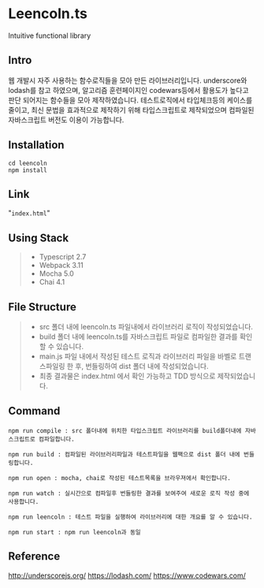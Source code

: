 # Leencoln.ts #

Intuitive functional library

## Intro

웹 개발시 자주 사용하는 함수로직들을 모아 만든 라이브러리입니다. underscore와 lodash를 참고 하였으며, 알고리즘 훈련페이지인 codewars등에서 활용도가 높다고 판단 되어지는 함수들을 모아 제작하였습니다. 테스트로직에서 타입체크등의 케이스를 줄이고, 최신 문법을 효과적으로 제작하기 위해 타입스크립트로 제작되었으며 컴파일된 자바스크립트 버전도 이용이 가능합니다.

## Installation

```
cd leencoln
npm install
```

## Link
"`index.html`"

## Using Stack

>- Typescript 2.7
>- Webpack 3.11
>- Mocha 5.0
>- Chai 4.1

## File Structure
>- src 폴더 내에 leencoln.ts 파일내에서 라이브러리 로직이 작성되었습니다.
>- build 폴더 내에 leencoln.ts를 자바스크립트 파일로 컴파일한 결과를 확인 할 수 있습니다.
>- main.js 파일 내에서 작성된 테스트 로직과 라이브러리 파일을 바벨로 트랜스파일링 한 후, 번들링하여 dist 폴더 내에 작성되었습니다.
>- 최종 결과물은 index.html 에서 확인 가능하고 TDD 방식으로 제작되었습니다.

## Command

```
npm run compile : src 폴더내에 위치한 타입스크립트 라이브러리를 build폴더내에 자바스크립트로 컴파일합니다.

npm run build : 컴파일된 라이브러리파일과 테스트파일을 웹팩으로 dist 폴더 내에 번들링합니다.

npm run open : mocha, chai로 작성된 테스트목록을 브라우져에서 확인합니다.

npm run watch : 실시간으로 컴파일후 번들링한 결과를 보여주여 새로운 로직 작성 중에 사용합니다.

npm run leencoln : 테스트 파일을 실행하여 라이브러리에 대한 개요를 알 수 있습니다.

npm run start : npm run leencoln과 동일
```
## Reference

http://underscorejs.org/
https://lodash.com/
https://www.codewars.com/